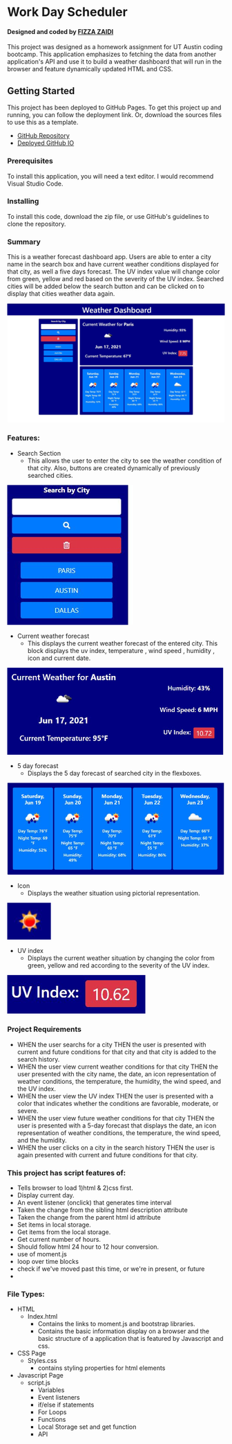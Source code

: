 # Work Day Scheduler

<h4>Designed and coded by <a href="https://github.com/fizzaaz">FIZZA ZAIDI</a></h4>
This project was designed as a homework assignment for UT Austin coding bootcamp. This application emphasizes to fetching the data from another application's API and use it to build a weather dashboard that will run in the browser and feature dynamically updated HTML and CSS.

## Getting Started
This project has been deployed to GitHub Pages. To get this project up and running, you can follow the deployment link. Or, download the sources files to use this as a template.

* [GitHub Repository](https://github.com/fizzaaz/weather-dashboard)
* [Deployed GitHub IO](https://fizzaaz.github.io/weather-dashboard/)

### Prerequisites

To install this application, you will need a text editor. I would recommend Visual Studio Code. 

### Installing

To install this code, download the zip file, or use GitHub's guidelines to clone the repository. 

### Summary

This is a weather forecast dashboard app. Users are able to enter a city name in the search box and have current weather conditions displayed for that city, as well a five days forecast. The UV index value will change color from green, yellow and red based on the severity of the UV index. Searched cities will be added below the search button and can be clicked on to display that cities weather data again.

![](assets/images/MAIN.JPG)

### Features: 
* Search Section
    * This allows the user to enter the city to see the weather condition of that city. Also, buttons are created dynamically of previously searched cities.

![](assets/images/search.JPG)

* Current weather forecast
    * This displays the current weather forecast of the entered city. This block displays the uv index, temperature , wind speed , humidity , icon and current date.
    
![](assets/images/current.JPG)

* 5 day forecast
    * Displays the 5 day forecast of searched city in the flexboxes. 

![](assets/images/5day.JPG)

* Icon
    * Displays the weather situation using pictorial representation. 

![](assets/images/icon.JPG)


* UV index
    * Displays the current weather situation by changing the color from green, yellow and red according to the severity of the UV index. 
    

![](assets/images/uv.JPG)

### Project Requirements
  * WHEN the user searchs for a city THEN the user is presented with current and future conditions for that city and that city is added to the search history.
  * WHEN the user view current weather conditions for that city THEN the user presented with the city name, the date, an icon representation of weather conditions, the temperature, the humidity, the wind speed, and the UV index.
  * WHEN the user view the UV index THEN the user is presented with a color that indicates whether the conditions are favorable, moderate, or severe.
  * WHEN the user view future weather conditions for that city THEN the user is presented with a 5-day forecast that displays the date, an icon representation of weather conditions, the temperature, the wind speed, and the humidity.
  * WHEN the user clicks on a city in the search history THEN the user is again presented with current and future conditions for that city.
  
 
### This project has script features of:
* Tells browser to load 1)html & 2)css first.
* Display current day.
* An event listener (onclick) that generates time interval
* Taken the change from the sibling html description attribute
* Taken the change from the parent html id attribute
* Set items in local storage.
* Get items from the local storage.
* Get current number of hours.
* Should follow html 24 hour to 12 hour conversion.
* use of moment.js
* loop over time blocks
* check if we've moved past this time, or we're in present, or future
* 
### File Types: 
* HTML
    * Index.html 
        * Contains the links to moment.js and bootstrap libraries.
        * Contains the basic information display on a browser and the basic structure of a application that is featured by Javascript and css.
* CSS Page
    * Styles.css
        * contains styling properties for html elements
* Javascript Page
    * script.js 
        * Variables
        * Event listeners
        * if/else if statements
        * For Loops
        * Functions 
        * Local Storage set and get function
        * API
 
